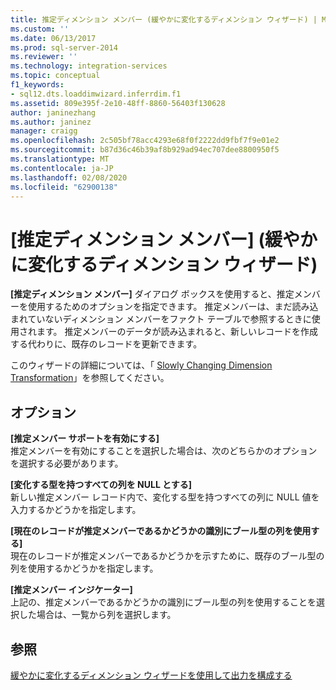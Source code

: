 ```yaml
---
title: 推定ディメンション メンバー (緩やかに変化するディメンション ウィザード) | Microsoft Docs
ms.custom: ''
ms.date: 06/13/2017
ms.prod: sql-server-2014
ms.reviewer: ''
ms.technology: integration-services
ms.topic: conceptual
f1_keywords:
- sql12.dts.loaddimwizard.inferrdim.f1
ms.assetid: 809e395f-2e10-48ff-8860-56403f130628
author: janinezhang
ms.author: janinez
manager: craigg
ms.openlocfilehash: 2c505bf78acc4293e68f0f2222dd9fbf7f9e01e2
ms.sourcegitcommit: b87d36c46b39af8b929ad94ec707dee8800950f5
ms.translationtype: MT
ms.contentlocale: ja-JP
ms.lasthandoff: 02/08/2020
ms.locfileid: "62900138"
---
```

# <a name="inferred-dimension-members-slowly-changing-dimension-wizard"></a>[推定ディメンション メンバー] (緩やかに変化するディメンション ウィザード)
  **[推定ディメンション メンバー]** ダイアログ ボックスを使用すると、推定メンバーを使用するためのオプションを指定できます。 推定メンバーは、まだ読み込まれていないディメンション メンバーをファクト テーブルで参照するときに使用されます。 推定メンバーのデータが読み込まれると、新しいレコードを作成する代わりに、既存のレコードを更新できます。  
  
 このウィザードの詳細については、「 [Slowly Changing Dimension Transformation](slowly-changing-dimension-transformation.md)」を参照してください。  
  
## <a name="options"></a>オプション  
 **[推定メンバー サポートを有効にする]**  
 推定メンバーを有効にすることを選択した場合は、次のどちらかのオプションを選択する必要があります。  
  
 **[変化する型を持つすべての列を NULL とする]**  
 新しい推定メンバー レコード内で、変化する型を持つすべての列に NULL 値を入力するかどうかを指定します。  
  
 **[現在のレコードが推定メンバーであるかどうかの識別にブール型の列を使用する]**  
 現在のレコードが推定メンバーであるかどうかを示すために、既存のブール型の列を使用するかどうかを指定します。  
  
 **[推定メンバー インジケーター]**  
 上記の、推定メンバーであるかどうかの識別にブール型の列を使用することを選択した場合は、一覧から列を選択します。  
  
## <a name="see-also"></a>参照  
 [緩やかに変化するディメンション ウィザードを使用して出力を構成する](configure-outputs-using-the-slowly-changing-dimension-wizard.md)  
  
  
